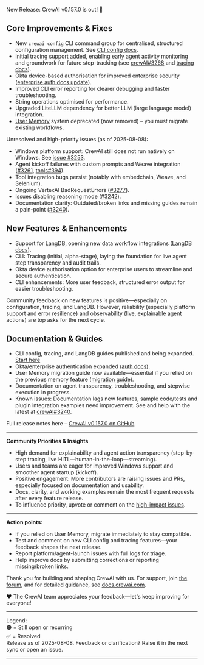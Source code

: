New Release: CrewAI v0.157.0 is out! 🚨

## Core Improvements & Fixes

- New `crewai config` CLI command group for centralised, structured configuration management. See [CLI config docs](https://docs.crewai.com/cli/config).
- Initial tracing support added, enabling early agent activity monitoring and groundwork for future step-tracking (see [crewAI#3268](https://github.com/crewAIInc/crewAI/issues/3268) and [tracing docs](https://docs.crewai.com/cli/tracing)).
- Okta device-based authorisation for improved enterprise security ([enterprise auth docs update](https://docs.crewai.com/auth/okta)).
- Improved CLI error reporting for clearer debugging and faster troubleshooting.
- String operations optimised for performance.
- Upgraded LiteLLM dependency for better LLM (large language model) integration.
- [User Memory](https://docs.crewai.com/migration/user-memory) system deprecated (now removed) – you must migrate existing workflows.

Unresolved and high-priority issues (as of 2025-08-08):
- Windows platform support: CrewAI still does not run natively on Windows. See [issue #3253](https://github.com/crewAIInc/crewAI/issues/3253).
- Agent kickoff failures with custom prompts and Weave integration ([#3261](https://github.com/crewAIInc/crewAI/issues/3261), [tools#394](https://github.com/crewAIInc/crewAI-tools/issues/394)).
- Tool integration bugs persist (notably with embedchain, Weave, and Selenium).
- Ongoing VertexAI BadRequestErrors ([#3277](https://github.com/crewAIInc/crewAI/issues/3277)).
- Issues disabling reasoning mode ([#3242](https://github.com/crewAIInc/crewAI/issues/3242)).
- Documentation clarity: Outdated/broken links and missing guides remain a pain-point ([#3240](https://github.com/crewAIInc/crewAI/issues/3240)).

## New Features & Enhancements

- Support for LangDB, opening new data workflow integrations ([LangDB docs](https://docs.crewai.com/integrations/langdb)).
- CLI: Tracing (initial, alpha-stage), laying the foundation for live agent step transparency and audit trails.
- Okta device authorisation option for enterprise users to streamline and secure authentication.
- CLI enhancements: More user feedback, structured error output for easier troubleshooting.

Community feedback on new features is positive—especially on configuration, tracing, and LangDB. However, reliability (especially platform support and error resilience) and observability (live, explainable agent actions) are top asks for the next cycle.

## Documentation & Guides

- CLI config, tracing, and LangDB guides published and being expanded. [Start here](https://docs.crewai.com/cli/config)
- Okta/enterprise authentication expanded ([auth docs](https://docs.crewai.com/auth/okta)).
- User Memory migration guide now available—essential if you relied on the previous memory feature ([migration guide](https://docs.crewai.com/migration/user-memory)).
- Documentation on agent transparency, troubleshooting, and stepwise execution in progress.
- Known issues: Documentation lags new features, sample code/tests and plugin integration examples need improvement. See and help with the latest at [crewAI#3240](https://github.com/crewAIInc/crewAI/issues/3240).

Full release notes here – [CrewAI v0.157.0 on GitHub](https://github.com/crewAIInc/crewAI/releases/tag/v0.157.0)

---

**Community Priorities & Insights**

- High demand for explainability and agent action transparency (step-by-step tracing, live HITL—human-in-the-loop—streaming).
- Users and teams are eager for improved Windows support and smoother agent startup (kickoff).
- Positive engagement: More contributors are raising issues and PRs, especially focused on documentation and usability.
- Docs, clarity, and working examples remain the most frequent requests after every feature release.
- To influence priority, upvote or comment on the [high-impact issues](https://github.com/crewAIInc/crewAI/issues).

---

**Action points:**
- If you relied on User Memory, migrate immediately to stay compatible.
- Test and comment on new CLI config and tracing features—your feedback shapes the next release.
- Report platform/agent-launch issues with full logs for triage.
- Help improve docs by submitting corrections or reporting missing/broken links.

Thank you for building and shaping CrewAI with us. For support, join [the forum](https://community.crewai.com/), and for detailed guidance, see [docs.crewai.com](https://docs.crewai.com).

❤️ The CrewAI team appreciates your feedback—let's keep improving for everyone!

---

Legend:  
🟠 = Still open or recurring  
✅ = Resolved  
Release as of 2025-08-08. Feedback or clarification? Raise it in the next sync or open an issue.

---